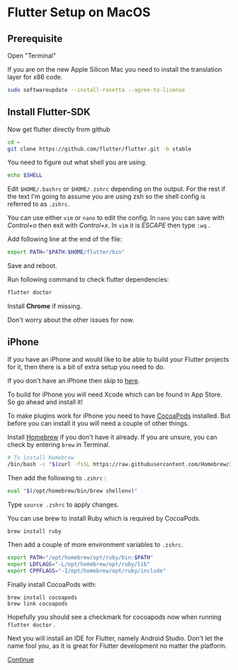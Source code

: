 # Flutter Setup on MacOS

## Prerequisite

Open "Terminal"

If you are on the new Apple Silicon Mac you need to install the translation layer for x86 code.

```sh
sudo softwareupdate --install-rosetta --agree-to-license
```

## Install Flutter-SDK

Now get flutter directly from github

```sh
cd ~
git clone https://github.com/flutter/flutter.git -b stable
```

You need to figure out what shell you are using.

```sh
echo $SHELL
```

Edit `$HOME/.bashrc` or `$HOME/.zshrc` depending on the output.
For the rest if the text I'm going to assume you are using zsh so the shell
config is referred to as `.zshrc`.

You can use either `vim` or `nano` to edit the config.
In `nano` you can save with *Control+o* then exit with *Control+x*.
In `vim` it is *ESCAPE* then type `:wq` .

Add following line at the end of the file:

```sh
export PATH="$PATH:$HOME/flutter/bin"
```

Save and reboot.

Run following command to check flutter dependencies:

```sh
flutter doctor
```

Install **Chrome** if missing.

Don't worry about the other issues for now.

## iPhone

If you have an iPhone and would like to be able to build your Flutter projects
for it, then there is a bit of extra setup you need to do.

If you don't have an iPhone then skip to [here](./android_studio.md).

To build for iPhone you will need Xcode which can be found in App Store.
So go ahead and install it!

To make plugins work for iPhone you need to have
[CocoaPods](https://cocoapods.org/) installed.
But before you can install it you will need a couple of other things.

Install [Homebrew](https://brew.sh/) if you don't have it already.
If you are unsure, you can check by entering `brew` in Terminal.

```sh
# To install Homebrew
/bin/bash -c "$(curl -fsSL https://raw.githubusercontent.com/Homebrew/install/HEAD/install.sh)"
```

Then add the following to `.zshrc` :

```sh
eval "$(/opt/homebrew/bin/brew shellenv)"
```

Type `source .zshrc` to apply changes.

You can use brew to install Ruby which is required by CocoaPods.

```sh
brew install ruby
```

Then add a couple of more environment variables to `.zshrc`.

```sh
export PATH="/opt/homebrew/opt/ruby/bin:$PATH"
export LDFLAGS="-L/opt/homebrew/opt/ruby/lib"
export CPPFLAGS="-I/opt/homebrew/opt/ruby/include"
```

Finally install CocoaPods with:

```
brew install cocoapods
brew link cocoapods
```

Hopefully you should see a checkmark for cocoapods now when running `flutter doctor` .

Next you will install an IDE for Flutter, namely Android Studio.
Don't let the name fool you, as it is great for Flutter development no matter the platform.

[Continue](./android_studio.md)